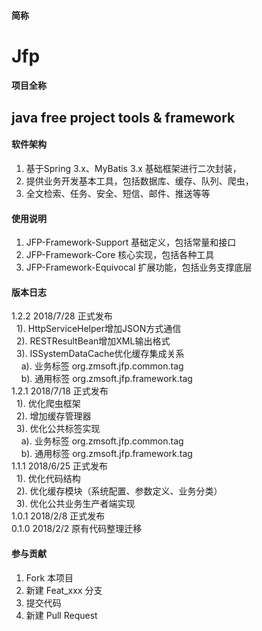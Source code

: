 #### 简称
Jfp
====== 

#### 项目全称
java free project tools & framework
------- 

#### 软件架构
1. 基于Spring 3.x、MyBatis 3.x 基础框架进行二次封装，
2. 提供业务开发基本工具，包括数据库、缓存、队列、爬虫，
3. 全文检索、任务、安全、短信、邮件、推送等等


#### 使用说明
1. JFP-Framework-Support        基础定义，包括常量和接口
2. JFP-Framework-Core           核心实现，包括各种工具
3. JFP-Framework-Equivocal      扩展功能，包括业务支撑底层

#### 版本日志
1.2.2  2018/7/28 正式发布 <br>
&nbsp;&nbsp;1). HttpServiceHelper增加JSON方式通信<br>
&nbsp;&nbsp;2). RESTResultBean增加XML输出格式<br>
&nbsp;&nbsp;3). ISSystemDataCache优化缓存集成关系<br>
&nbsp;&nbsp;&nbsp;&nbsp;a). 业务标签 org.zmsoft.jfp.common.tag<br>
&nbsp;&nbsp;&nbsp;&nbsp;b). 通用标签 org.zmsoft.jfp.framework.tag<br>
1.2.1  2018/7/18 正式发布 <br>
&nbsp;&nbsp;1). 优化爬虫框架<br>
&nbsp;&nbsp;2). 增加缓存管理器<br>
&nbsp;&nbsp;3). 优化公共标签实现<br>
&nbsp;&nbsp;&nbsp;&nbsp;a). 业务标签 org.zmsoft.jfp.common.tag<br>
&nbsp;&nbsp;&nbsp;&nbsp;b). 通用标签 org.zmsoft.jfp.framework.tag<br>
1.1.1  2018/6/25 正式发布 <br>
&nbsp;&nbsp;1). 优化代码结构<br>
&nbsp;&nbsp;2). 优化缓存模块（系统配置、参数定义、业务分类）<br>
&nbsp;&nbsp;3). 优化公共业务生产者端实现<br>
1.0.1  2018/2/8 正式发布 <br>
0.1.0  2018/2/2 原有代码整理迁移 

#### 参与贡献
1. Fork 本项目
2. 新建 Feat_xxx 分支
3. 提交代码
4. 新建 Pull Request
